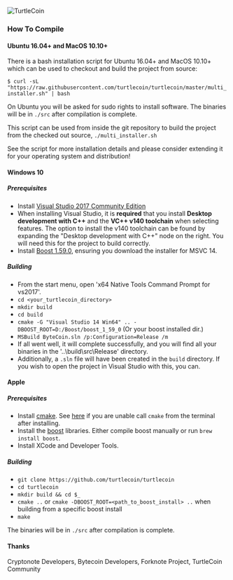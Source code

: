 ![TurtleCoin](https://user-images.githubusercontent.com/34389545/34746835-428ac812-f55b-11e7-8e78-d342ac45d904.png)

### How To Compile

#### Ubuntu 16.04+ and MacOS 10.10+

There is a bash installation script for Ubuntu 16.04+ and MacOS 10.10+ which can be used to checkout and build the project from source:

`$ curl -sL "https://raw.githubusercontent.com/turtlecoin/turtlecoin/master/multi_installer.sh" | bash `

On Ubuntu you will be asked for sudo rights to install software. The binaries will be in `./src` after compilation is complete.

This script can be used from inside the git repository to build the project from the checked out source, `./multi_installer.sh`

See the script for more installation details and please consider extending it for your operating system and distribution!


#### Windows 10

##### Prerequisites
- Install [Visual Studio 2017 Community Edition](https://www.visualstudio.com/thank-you-downloading-visual-studio/?sku=Community&rel=15&page=inlineinstall)
- When installing Visual Studio, it is **required** that you install **Desktop development with C++** and the **VC++ v140 toolchain** when selecting features. The option to install the v140 toolchain can be found by expanding the "Desktop development with C++" node on the right. You will need this for the project to build correctly.
- Install [Boost 1.59.0](https://sourceforge.net/projects/boost/files/boost-binaries/1.59.0/), ensuring you download the installer for MSVC 14.

##### Building

- From the start menu, open 'x64 Native Tools Command Prompt for vs2017'.
- `cd <your_turtlecoin_directory>`
- `mkdir build`
- `cd build`
- `cmake -G "Visual Studio 14 Win64" .. -DBOOST_ROOT=D:/Boost/boost_1_59_0` (Or your boost installed dir.)
- `MSBuild ByteCoin.sln /p:Configuration=Release /m`
- If all went well, it will complete successfully, and you will find all your binaries in the '..\build\src\Release' directory.
- Additionally, a `.sln` file will have been created in the `build` directory. If you wish to open the project in Visual Studio with this, you can.


#### Apple

##### Prerequisites

- Install [cmake](https://cmake.org/). See [here](https://stackoverflow.com/questions/23849962/cmake-installer-for-mac-fails-to-create-usr-bin-symlinks) if you are unable call `cmake` from the terminal after installing.
- Install the [boost](http://www.boost.org/) libraries. Either compile boost manually or run `brew install boost`.
- Install XCode and Developer Tools.

##### Building

- `git clone https://github.com/turtlecoin/turtlecoin`
- `cd turtlecoin`
- `mkdir build && cd $_`
- `cmake ..` or `cmake -DBOOST_ROOT=<path_to_boost_install> ..` when building
  from a specific boost install
- `make`

The binaries will be in `./src` after compilation is complete.

#### Thanks
Cryptonote Developers, Bytecoin Developers, Forknote Project, TurtleCoin Community
